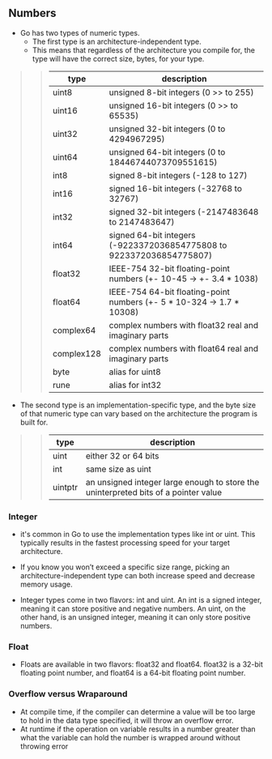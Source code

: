 ## Numbers

- Go has two types of numeric types. 
  - The first type is an architecture-independent type. 
  - This means that regardless of the architecture you compile for, the type will have the correct size, bytes, for your type.

>> | type | description |
>> | ----- |-----|
>> | uint8 | unsigned 8-bit integers (0 >> to 255) |
>> |uint16|unsigned 16-bit integers (0 >> to 65535)|
>> |uint32|unsigned 32-bit integers (0 to 4294967295)|
>> |uint64|unsigned 64-bit integers (0 to 18446744073709551615)|
>> |int8|signed 8-bit integers (-128 to 127)|
>> |int16|signed 16-bit integers (-32768 to 32767)|
>> |int32|signed 32-bit integers (-2147483648 to 2147483647)|
>> |int64|signed 64-bit integers (-9223372036854775808 to 9223372036854775807)|
>> |float32|IEEE-754 32-bit floating-point numbers (+- 10-45 -> +- 3.4 * 1038)|
>> |float64|IEEE-754 64-bit floating-point numbers (+- 5 * 10-324 -> 1.7 * 10308)|
>> |complex64|complex numbers with float32 real and imaginary parts|
>> |complex128|complex numbers with float64 real and imaginary parts|
>> |byte|alias for uint8|
>> |rune|alias for int32|


  - The second type is an implementation-specific type, and the byte size of that numeric type can vary based on the architecture the program is built for.

>> |type|description|
>> |----|-----------|
>> |uint|either 32 or 64 bits|
>> |int|same size as uint|
>> |uintptr|an unsigned integer large enough to store the uninterpreted bits of a pointer value|

### Integer

- it's common in Go to use the implementation types like int or uint. This typically results in the fastest processing speed for your target architecture.
  
- If you know you won’t exceed a specific size range, picking an architecture-independent type can both increase speed and decrease memory usage. 
  
- Integer types come in two flavors: int and uint. An int is a signed integer, meaning it can store positive and negative numbers. An uint, on the other hand, is an unsigned integer, meaning it can only store positive numbers.

### Float

- Floats are available in two flavors: float32 and float64. float32 is a 32-bit floating point number, and float64 is a 64-bit floating point number.

### Overflow versus Wraparound

- At compile time, if the compiler can determine a value will be too large to hold in the data type specified, it will throw an overflow error. 
- At runtime if the operation on variable results in a number greater than what the variable can hold the number is wrapped around without throwing error